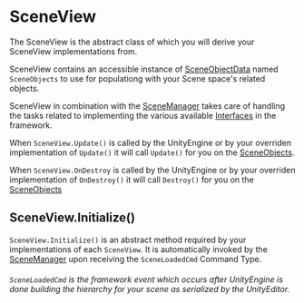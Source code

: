 # SceneView

The SceneView is the abstract class of which you will derive your SceneView implementations from.

SceneView contains an accessible instance of [SceneObjectData](SceneObjectDataObject.md) named `SceneObjects` to use for populationg with your Scene space's related objects.  

SceneView in combination with the [SceneManager](SceneManagerObject.md) takes care of handling the tasks related to implementing the various available [Interfaces](Interfaces.md) in the framework.

When `SceneView.Update()` is called by the UnityEngine or by your overriden implementation of `Update()` it will call `Update()` for you on the [SceneObjects](SceneObjectDataObject.md).

When `SceneView.OnDestroy` is called by the UnityEngine or by your overriden implementation of `OnDestroy()` it will call `Destroy()` for you on the [SceneObjects](SceneObjectDataObject.md)

## SceneView.Initialize()

`SceneView.Initialize()` is an abstract method required by your implementations of each `SceneView`.  It is automatically invoked by the [SceneManager](SceneManagerObject.md) upon receiving the `SceneLoadedCmd` Command Type.  

###### `SceneLoadedCmd` is the framework event which occurs after UnityEngine is done building the hierarchy for your scene as serialized by the UnityEditor.  




